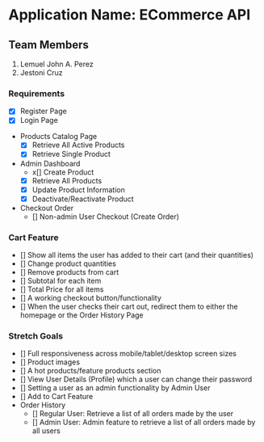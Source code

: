 # Application Name: ECommerce API

## Team Members
1. Lemuel John A. Perez
2. Jestoni Cruz



### Requirements
* [x] Register Page
* [x] Login Page
* Products Catalog Page
	- [x] Retrieve All Active Products
	- [x] Retrieve Single Product
* Admin Dashboard
	- x[] Create Product
	- [x] Retrieve All Products
	- [x] Update Product Information
	- [x] Deactivate/Reactivate Product
* Checkout Order
	- [] Non-admin User Checkout (Create Order)



### Cart Feature
* [] Show all items the user has added to their cart (and their quantities)
* [] Change product quantities
* [] Remove products from cart
* [] Subtotal for each item
* [] Total Price for all items
* [] A working checkout button/functionality
* [] When the user checks their cart out, redirect them to either the homepage or the Order History Page



### Stretch Goals
* [] Full responsiveness across mobile/tablet/desktop screen sizes
* [] Product images
* [] A hot products/feature products section
* [] View User Details (Profile) which a user can change their password
* [] Setting a user as an admin functionality by Admin User
* [] Add to Cart Feature
* Order History
	- [] Regular User: Retrieve a list of all orders made by the user
	- [] Admin User: Admin feature to retrieve a list of all orders made by all users